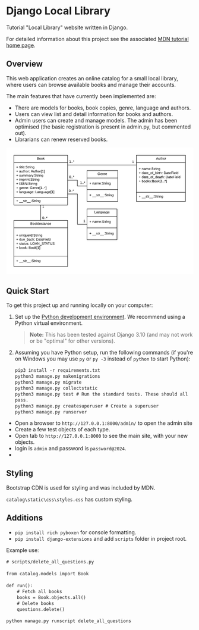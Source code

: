 # Django Local Library

Tutorial "Local Library" website written in Django.

For detailed information about this project see the associated [MDN tutorial home page](https://developer.mozilla.org/en-US/docs/Learn/Server-side/Django/Tutorial_local_library_website).

## Overview

This web application creates an online catalog for a small local library, where users can browse available books and manage their accounts.

The main features that have currently been implemented are:

* There are models for books, book copies, genre, language and authors.
* Users can view list and detail information for books and authors.
* Admin users can create and manage models. The admin has been optimised (the basic registration is present in admin.py, but commented out).
* Librarians can renew reserved books.

![Local Library Model](https://raw.githubusercontent.com/mdn/django-locallibrary-tutorial/master/catalog/static/images/local_library_model_uml.png)


## Quick Start

To get this project up and running locally on your computer:
1. Set up the [Python development environment](https://developer.mozilla.org/en-US/docs/Learn/Server-side/Django/development_environment).
   We recommend using a Python virtual environment.
   > **Note:** This has been tested against Django 3.10 (and may not work or be "optimal" for other versions).
1. Assuming you have Python setup, run the following commands (if you're on Windows you may use `py` or `py -3` instead of `python` to start Python):
   ```
   pip3 install -r requirements.txt
   python3 manage.py makemigrations
   python3 manage.py migrate
   python3 manage.py collectstatic
   python3 manage.py test # Run the standard tests. These should all pass.
   python3 manage.py createsuperuser # Create a superuser
   python3 manage.py runserver
   ```
- Open a browser to `http://127.0.0.1:8000/admin/` to open the admin site
- Create a few test objects of each type.
- Open tab to `http://127.0.0.1:8000` to see the main site, with your new objects.
- login is `admin` and password is `password@2024`.
- 
## Styling

Bootstrap CDN is used for styling and was included by MDN.

`catalog\static\css\styles.css` has custom styling.

## Additions

- `pip install rich pyboxen` for console formatting.
- `pip install django-extensions` and add `scripts` folder in project root.


Example use: 
```
# scripts/delete_all_questions.py

from catalog.models import Book

def run():
    # Fetch all books
    books = Book.objects.all()
    # Delete books
    questions.delete()
```

`python manage.py runscript delete_all_questions`
